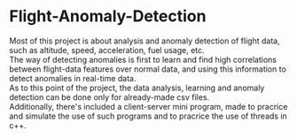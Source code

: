 # Flight-Anomaly-Detection  
Most of this project is about analysis and anomaly detection of flight data, such as altitude, speed, acceleration, fuel usage, etc.  
The way of detecting anomalies is first to learn and find high correlations between flight-data features over normal data, and using this information to detect anomalies in real-time data.  
As to this point of the project, the data analysis, learning and anomaly detection can be done only for already-made csv files.  
Additionally, there's included a client-server mini program, made to pracrice and simulate the use of such programs and to pracrice the use of threads in c++.  

